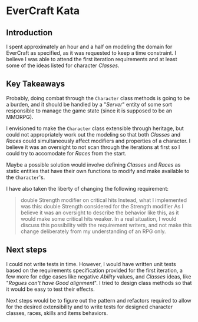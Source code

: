 # EverCraft Kata

## Introduction
I spent approximately an hour and a half on modeling the domain for EverCraft as specified, as it was requested to keep a time constraint. I believe I was able to attend the first iteration requirements and at least some of the ideas listed for character *Classes*.

## Key Takeaways
Probably, doing combat through the `Character` class methods is going to be a burden, and it should be handled by a "*Server*" entity of some sort responsible to manage the game state (since it is supposed to be an MMORPG).

I envisioned to make the `Character` class extensible through heritage, but could not appropriately work out the modeling so that both *Classes* and *Races* could simultaneously affect modifiers and properties of a character. I believe it was an oversight to not scan through the iterations at first so I could try to accomodate for *Races* from the start.

Maybe a possible solution would involve defining *Classes* and *Races* as static entities that have their own functions to modify and make available to the `Character`'s.

I have also taken the liberty of changing the following requirement:
> double Strength modifier on critical hits
Instead, what I implemented was this:
> double Strength considered for the Strength modifier
As I believe it was an oversight to describe the behavior like this, as it would make some critical hits weaker. In a real situation, I would discuss this possibility with the requirement writers, and not make this change deliberately from my understanding of an RPG only.

## Next steps
I could not write tests in time. However, I would have written unit tests based on the requirements specification provided for the first iteration, a few more for edge cases like negative *Ability* values, and *Classes* ideas, like "*Rogues can't have Good alignment*". I tried to design class methods so that it would be easy to test their effects.

Next steps would be to figure out the pattern and refactors required to allow for the desired extensibility and to write tests for designed character classes, races, skills and items behaviors.